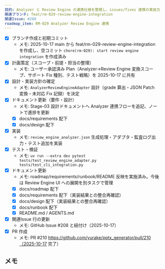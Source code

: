 ```yaml
---
目的: Analyzer と Review Engine の連携仕様を整理し、issues/fixes 連携の実装方針を確定する
関連ブランチ: feat/rm-029-review-engine-integration
関連Issue: #208
roadmap_item: RM-029 Analyzer Review Engine 連携
---
```


- [x] ブランチ作成と初期コミット
  - メモ: 2025-10-17 main から feat/rm-029-review-engine-integration を作成し、空コミット `chore(rm-029): start review engine integration` を作成済み
- [x] 計画策定（スコープ・前提・担当の整理）
  - メモ: ユーザー承認済み Plan（Analyzer→Review Engine 変換スコープ、サポート Fix 種別、テスト戦略）を 2025-10-17 に共有
- [x] 設計・実装方針の確定
  - メモ: `AnalyzerReviewEngineAdapter` 設計（grade 算出・JSON Patch 変換・未対応 Fix 記録）を決定
- [x] ドキュメント更新（要件・設計）
  - メモ: Stage-03 設計ドキュメントへ Analyzer 連携フローを追記、ノートで進捗を更新
  - [x] docs/requirements 配下
  - [x] docs/design 配下
- [x] 実装
  - メモ: `review_engine_analyzer.json` 生成処理・アダプタ・監査ログ出力・テスト追加を実装
- [x] テスト・検証
  - メモ: `uv run --extra dev pytest tests/test_review_engine_adapter.py tests/test_cli_integration.py`
- [x] ドキュメント更新
  - メモ: roadmap/requirements/runbook/README 反映を実施済み。今後は Review Engine UI への展開を別タスクで管理
  - [x] docs/roadmap 配下
  - [x] docs/requirements 配下（実装結果との整合再確認）
  - [x] docs/design 配下（実装結果との整合再確認）
  - [x] docs/runbook 配下
  - [x] README.md / AGENTS.md
- [x] 関連Issue 行の更新
  - メモ: GitHub Issue #208 と紐付け（2025-10-17）
- [x] PR 作成
  - メモ: PR #210 https://github.com/yurake/pptx_generator/pull/210（2025-10-17 完了）

## メモ
